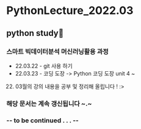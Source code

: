 # PythonLecture_2022.03
## python study👀
### 스마트 빅데이터분석 머신러닝활용 과정

- 22.03.22 - git 사용 하기
- 22.03.23 - 코딩 도장 -> Python 코딩 도장 unit 4 ~

22. 03월의 강의 내용을 공부 및 정리해 올립니다 ! :>

### 해당 문서는 계속 갱신됩니다 ~.~
### -- to be continued . . . --
